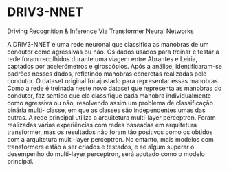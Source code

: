 # DRIV3-NNET
Driving Recognition &amp; Inference Via Transformer Neural Networks


A DRIV3-NNET é uma rede neuronal que classifica as manobras de um condutor como agressivas ou não. Os dados usados para treinar e testar a rede foram recolhidos durante uma viagem entre Abrantes e Leiria, captados por acelerómetros e giroscópios. Após a análise, identificaram-se padrões nesses dados, refletindo manobras concretas realizadas pelo condutor. O dataset original foi ajustado para representar essas manobras.
Como a rede é treinada neste novo dataset que representa as manobras do condutor, faz sentido que ela classifique cada manobra individualmente como agressiva ou não, resolvendo assim um problema de classificação binária multi- classe, em que as classes são independentes umas das outras.
A rede principal utiliza a arquitetura multi-layer perceptron. Foram realizadas várias experiências com redes baseadas em arquitetura transformer, mas os resultados não foram tão positivos como os obtidos com a arquitetura multi-layer perceptron. No entanto, mais modelos com transformers estão a ser criados e testados, e se algum superar o desempenho do multi-layer perceptron, será adotado como o modelo principal.
